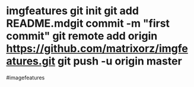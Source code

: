 # imgfeatures  git init git add README.mdgit commit -m "first commit" git remote add origin https://github.com/matrixorz/imgfeatures.git git push -u origin master
#imagefeatures
